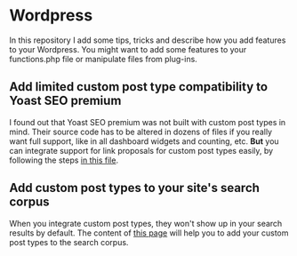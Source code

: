 # Wordpress

In this repository I add some tips, tricks and describe how you add features to your Wordpress. You might want to add some features to your functions.php file or manipulate files from plug-ins.

## Add limited custom post type compatibility to Yoast SEO premium

I found out that Yoast SEO premium was not built with custom post types in mind. Their source code has to be altered in dozens of files if you really want full support, like in all dashboard widgets and counting, etc. **But** you can integrate support for link proposals for custom post types easily, by following the steps [in this file](https://github.com/Sajonara/Wordpress/blob/master/sn_add_cpt_support_to_yoast_seo_premium.php).

## Add custom post types to your site's search corpus

When you integrate custom post types, they won't show up in your search results by default. The content of [this page](https://github.com/Sajonara/Wordpress/blob/master/sn_define_search_corpus.php) will help you to add your custom post types to the search corpus.
